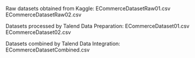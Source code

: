 Raw datasets obtained from Kaggle:
ECommerceDatasetRaw01.csv
ECommerceDatasetRaw02.csv

Datasets processed by Talend Data Preparation:
ECommerceDataset01.csv
ECommerceDataset02.csv

Datasets combined by Talend Data Integration:
ECommerceDatasetCombined.csv
